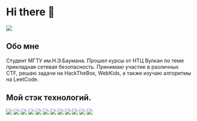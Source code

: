 # Hi there 👋   

![](https://user-images.githubusercontent.com/74038190/225813708-98b745f2-7d22-48cf-9150-083f1b00d6c9.gif)



## Обо мне   
Студент МГТУ им.Н.Э.Баумана. Прошел курсы от НТЦ Вулкан по теме прикладная сетевая безопасность. Принимаю участие в различных CTF, решаю задачи на HackTheBox, WebKids, а также изучаю алгоритмы на LeetCode. 

## Мой стэк технологий.

<img src="https://img.shields.io/badge/C++-black?style=for-the-badge&logo=cplusplus&logoColor=3AAACF"/>  <img src="https://img.shields.io/badge/Python-black?style=for-the-badge&logo=python&logoColor=3AAACF"/>  <img src="https://img.shields.io/badge/GitHub-black?style=for-the-badge&logo=github&logoColor=3AAACF"/> <img src="https://img.shields.io/badge/Wireshark-black?style=for-the-badge&logo=wireshark&logoColor=3AAACF"/> <img src="https://img.shields.io/badge/Numpy-black?style=for-the-badge&logo=numpy&logoColor=3AAACF"/> <img src="https://img.shields.io/badge/Tensorflow-black?style=for-the-badge&logo=tensorflow&logoColor=3AAACF"/> <img src="https://img.shields.io/badge/MySQL-black?style=for-the-badge&logo=mysql&logoColor=3AAACF"/> <img src="https://img.shields.io/badge/Pandas-black?style=for-the-badge&logo=pandas&logoColor=3AAACF"/> <img src="https://img.shields.io/badge/Git-black?style=for-the-badge&logo=git&logoColor=3AAACF"/> <img src="https://img.shields.io/badge/Docker-black?style=for-the-badge&logo=docker&logoColor=3AAACF"/> <img src="https://img.shields.io/badge/Linux-black?style=for-the-badge&logo=linux&logoColor=3AAACF"/> <img src="https://img.shields.io/badge/Burp Suite-black?style=for-the-badge&logo=burpsuite&logoColor=3AAACF"/>   


<!--
**Fedorusita/Fedorusita** is a ✨ _special_ ✨ repository because its `README.md` (this file) appears on your GitHub profile.

Here are some ideas to get you started:

- 🔭 I’m currently working on ...
- 🌱 I’m currently learning ...
- 👯 I’m looking to collaborate on ...
- 🤔 I’m looking for help with ...
- 💬 Ask me about ...
- 📫 How to reach me: ...
- 😄 Pronouns: ...
- ⚡ Fun fact: ...
-->

